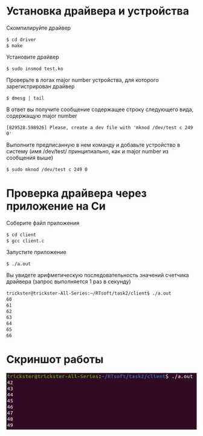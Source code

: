 # Установка драйвера и устройства
Скомпилируйте драйвер

```
$ cd driver
$ make
```

Установите драйвер

```
$ sudo insmod test.ko
```

Проверьте в логах major number устройства, для которого зарегистрирован драйвер

```
$ dmesg | tail
```

В ответ вы получите сообщение содержащее строку следующего вида, содержащую major number

```
[829528.598926] Please, create a dev file with 'mknod /dev/test c 249 0'
```

Выполните предписанную в нем команду и добавьте устройство в систему (имя /dev/test/ принципиально, как и major number из сообщения выше)

```
$ sudo mknod /dev/test c 249 0
```

# Проверка драйвера через приложение на Си
Соберите файл приложения
```
$ cd client
$ gcc client.c
```

Запустите приложение

```
$ ./a.out
```

Вы увидете арифметическую последовательность значений счетчика драйвера (запрос выполняется 1 раз в секунду)

```
trickster@trickster-All-Series:~/RTsoft/task2/client$ ./a.out
60
61
62
63
64
65
66
```

# Скриншот работы

![](screen1.png)
